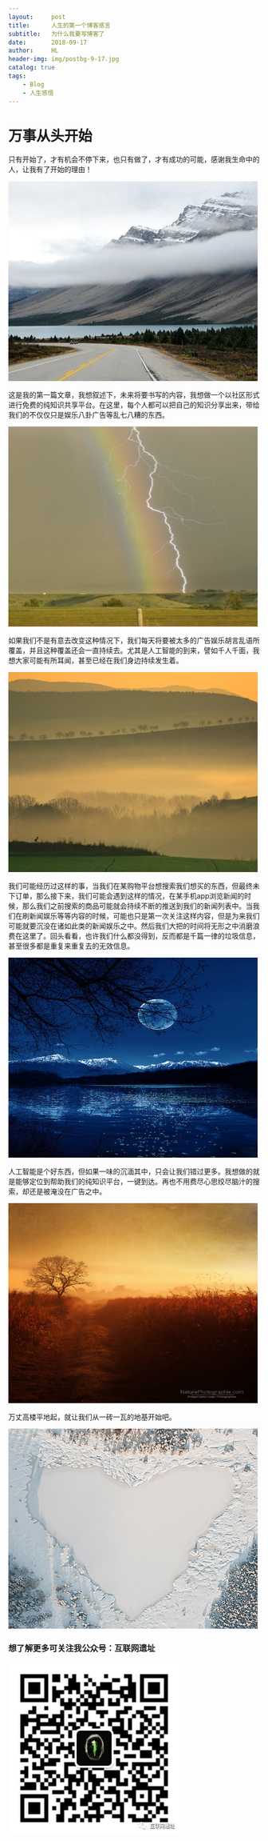 ```yaml
---
layout:     post
title:      人生的第一个博客感言
subtitle:   为什么我要写博客了
date:       2018-09-17
author:     HL
header-img: img/postbg-9-17.jpg
catalog: true
tags:
    - Blog
    - 人生感悟
---
```


# 万事从头开始

  只有开始了，才有机会不停下来，也只有做了，才有成功的可能，感谢我生命中的人，让我有了开始的理由！

 <img src="/PigFirst/first1.jpg" width="500" height="400">

  这是我的第一篇文章，我想叙述下，未来将要书写的内容，我想做一个以社区形式进行免费的纯知识共享平台。在这里，每个人都可以把自己的知识分享出来，带给我们的不仅仅只是娱乐八卦广告等乱七八糟的东西。

<img src="/PigFirst/first2.jpg" width="500" height="400">

  如果我们不是有意去改变这种情况下，我们每天将要被太多的广告娱乐胡言乱语所覆盖，并且这种覆盖还会一直持续去。尤其是人工智能的到来，譬如千人千面，我想大家可能有所耳闻，甚至已经在我们身边持续发生着。

<img src="/PigFirst/first3.jpg" width="500" height="400">

  我们可能经历过这样的事，当我们在某购物平台想搜索我们想买的东西，但最终未下订单，那么接下来，我们可能会遇到这样的情况，在某手机app浏览新闻的时候，那么我们之前搜索的商品可能就会持续不断的推送到我们的新闻列表中。当我们在刷新闻娱乐等等内容的时候，可能也只是第一次关注这样内容，但是为来我们可能就要沉没在诸如此类的新闻娱乐之中。然后我们大把的时间将无形之中消磨浪费在这里了。回头看看，也许我们什么都没得到，反而都是千篇一律的垃圾信息，甚至很多都是重复来重复去的无效信息。

<img src="/PigFirst/first4.jpg" width="500" height="400">

  人工智能是个好东西，但如果一味的沉湎其中，只会让我们错过更多。我想做的就是能够定位到帮助我们的纯知识平台，一键到达。再也不用费尽心思绞尽脑汁的搜索，却还是被淹没在广告之中。

<img src="/PigFirst/first5.jpg" width="500" height="400">

  万丈高楼平地起，就让我们从一砖一瓦的地基开始吧。

<img src="/PigFirst/first6.jpg" width="500" height="400">

### 想了解更多可关注我公众号：互联网遗址
<img src="/PigFirst/wechat.jpg">
